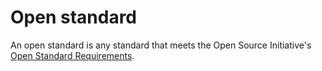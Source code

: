 # Open standard

An open standard is any standard that meets the Open Source Initiative's [Open Standard Requirements](https://opensource.org/osr).